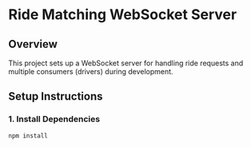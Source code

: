 # Ride Matching WebSocket Server

## Overview
This project sets up a WebSocket server for handling ride requests and multiple consumers (drivers) during development.

## Setup Instructions

### 1. Install Dependencies
```bash
npm install

